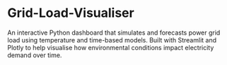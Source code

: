 # Grid-Load-Visualiser
An interactive Python dashboard that simulates and forecasts power grid load using temperature and time-based models. Built with Streamlit and Plotly to help visualise how environmental conditions impact electricity demand over time.
